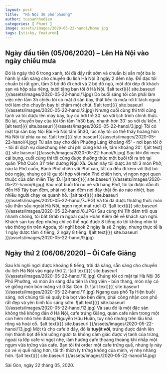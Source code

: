 ```yaml
---
layout: post
title:  "Hà Nội 36 phố phường"
author: tuananhhodien
categories: [ Phượt ]
image: assets/images/2020-05-22-hanoi/home.jpg
tags: [sticky, featured]
---
```


## Ngày đầu tiên (05/06/2020) – Lên Hà Nội vào ngày chiều mưa
Đó là ngày thứ 6 trong xanh, tôi đã dậy rất sớm và chuẩn bị sắn một ba lo hành lý sẵn sàng cho chuyến du lich Hà Nội 3 ngày 2 đêm này.
Đồ đạc tôi chuẩn bị rất gon, tầm 3 bộ đồ đi chơi và 2 bộ đồ ngủ, một đôi dép đi khách sạn và hộp sầu riêng, bưởi tặng bạn tôi ở Hà Nội. 
![alt text]({{ site.baseurl }}/assets/images/2020-05-22-hanoi/1.jpg)
Do buổi sáng tôi còn phải làm việc nên tầm 3h chiều tôi có mặt ở sân bay, thật tiếc là mưa rơi tí tách ngoài trời làm cho chuyến bay bị chậm một chút.
![alt text]({{ site.baseurl }}/assets/images/2020-05-22-hanoi/2.jpg)
Nhưng cuối cùng thì trời cũng tạnh và tôi được lên máy bay, tuy có hơi trễ 30' so với lịch trình chính thức. Bù lại, chuyến bay của tôi tốn tầm 1h30 bay, nhanh hơn 30' so với dự kiến.
![alt text]({{ site.baseurl }}/assets/images/2020-05-22-hanoi/3.jpg)
Tôi có mặt tại sân bay Nội Bài Hà Nội tầm 5h30, lúc này tôi có thể thấy hoàng hôn Hà Nội từ phía xa xa.
![alt text]({{ site.baseurl }}/assets/images/2020-05-22-hanoi/4.jpg)
Từ sân bay cho đến Phường Láng khoảng 45' - nơi bạn tôi ở - tôi đi dịch vụ dixechung nên chi phí cũng khá rẻ, tầm khoảng 20'.
![alt text]({{ site.baseurl }}/assets/images/2020-05-22-hanoi/5.jpg)
Sau khi đói meo cái bụng, cuối cùng thì tôi cũng được thưởng thức một buổi tối ra trò tại quán 'Phở Cuốn 31' trên đường Ngũ Xã.
Quán này tôi được ăn tới 3 món Phở, nào là Phở cuốn, Bánh Phở chiên với Phở xào, tất cả đều đi kèm với thịt bò béo ngậy, nhưng có lẽ gu tôi hợp với món Phở chiên hơn, vị ngon ngọt quen thuộc của dân miền Tây :D. 
![alt text]({{ site.baseurl }}/assets/images/2020-05-22-hanoi/6.jpg)
Sau một buổi tối no nê với hàng Phở, tôi lại được dẫn đi đến Hồ Tây ban đêm, phải nói ban đêm nơi đây thật ồn áo náo nhiệt, bao nhiêu người chạy xe quanh hồ.
![alt text]({{ site.baseurl }}/assets/images/2020-05-22-hanoi/7.JPG)
Và tôi đã được thưởng thức món sấu thần sầu ngoài Hà Nội, ngon ngọt mát rượi :D.
![alt text]({{ site.baseurl }}/assets/images/2020-05-22-hanoi/8.JPG)
Sau cùng thì 11h đêm trôi qua nhanh chóng, tôi bắt Grab ra ngoài quận Hoàn Kiếm để về khách sạn nghỉ.
Khách sạn tuy đẹp nhưng chỉ có thể ngủ được 8 tiếng do tôi không nhìn kĩ vào thông tin trên Agoda, tôi nghĩ book 2 ngày là sẽ 2 ngày, nhưng thực tế là 1 ngày được tầm 4 tiếng, 2 ngày 8 tiếng.
![alt text]({{ site.baseurl }}/assets/images/2020-05-22-hanoi/9.jpg)
## Ngày thứ 2 (06/06/2020) – Ôi Cafe Giảng
Sau khi nghỉ ngơi được khoảng 8 tiếng, trời đã sáng, sẵn sàng cho chuyến du lịch Hà Nội vào ngày thứ 2.
![alt text]({{ site.baseurl }}/assets/images/2020-05-22-hanoi/10.jpg)
Chúng tôi có mặt tại Hà Nội 36 Phố Phường, và món ăn sáng đầu tiên là ứng viên - bún thang, món này có vẻ giống món bún măng vịt ở Sài Gòn :D.
![alt text]({{ site.baseurl }}/assets/images/2020-05-22-hanoi/11.jpg)
Ngang qua phố Tạ Hiện buổi sáng, nơi chúng tôi sẽ quẩy bia bọt vào bên đêm, phải công nhận con phố rất đẹp và yên bình lúc sáng sớm.
![alt text]({{ site.baseurl }}/assets/images/2020-05-22-hanoi/12.jpg)
Và sau đó là một đặc sản không thể không đến ở Hà Nội, cafe trứng Giảng, quán cafe nằm trong một con hẻm nhỏ trên đường Nguyễn Hữu Huân, tuy nhỏ nhưng trên lầu khá rộng và hoài cổ.
![alt text]({{ site.baseurl }}/assets/images/2020-05-22-hanoi/13.jpg)
Một từ cho cafe ở đây, đó là **tuyệt với**, trứng được đánh lên mịn thành bọt để khi uống người ta không cảm giác được vị tanh của trứng, ngoài ra lớp cafe vị ngọt nhẹ, làm hương cafe thoang thoảng khi nhấp một ngụm vừa trứng vừa cafe.
Bạn tôi thì order một cafe trứng quế, nhưng ly này có vẻ vị quế nặng hơn, tôi thì thích ly trứng không của mình, vị nhẹ nhàng hơn.
![alt text]({{ site.baseurl }}/assets/images/2020-05-22-hanoi/14.jpg)


Sài Gòn, ngày 22 tháng 05, 2020.
